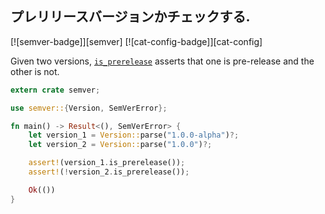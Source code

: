 ## プレリリースバージョンかチェックする.

[![semver-badge]][semver] [![cat-config-badge]][cat-config]

Given two versions, [`is_prerelease`] asserts that one is pre-release and the other is not.

```rust
extern crate semver;

use semver::{Version, SemVerError};

fn main() -> Result<(), SemVerError> {
    let version_1 = Version::parse("1.0.0-alpha")?;
    let version_2 = Version::parse("1.0.0")?;

    assert!(version_1.is_prerelease());
    assert!(!version_2.is_prerelease());

    Ok(())
}
```

[`is_prerelease`]: https://docs.rs/semver/*/semver/struct.Version.html#method.is_prerelease

